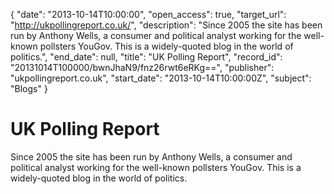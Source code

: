 {
  "date": "2013-10-14T10:00:00", 
  "open_access": true, 
  "target_url": "http://ukpollingreport.co.uk/", 
  "description": "Since 2005 the site has been run by Anthony Wells, a consumer and political analyst working for the well-known pollsters YouGov. This  is a widely-quoted blog in the world of politics.", 
  "end_date": null, 
  "title": "UK Polling Report", 
  "record_id": "20131014T100000/bwnJhaN9/fnz26rwt6eRKg==", 
  "publisher": "ukpollingreport.co.uk", 
  "start_date": "2013-10-14T10:00:00Z", 
  "subject": "Blogs"
}

# UK Polling Report

Since 2005 the site has been run by Anthony Wells, a consumer and political analyst working for the well-known pollsters YouGov. This  is a widely-quoted blog in the world of politics.